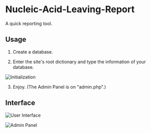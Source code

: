 # Nucleic-Acid-Leaving-Report
A quick reporting tool.

## Usage

1. Create a database.

2. Enter the site's root dictionary and type the information of your database.

![Initialization](https://user-images.githubusercontent.com/46953451/168054148-bbd9fe15-2f2d-4dcf-9669-a54dc2aa056d.png)

3. Enjoy. (The Admin Panel is on "admin.php".)

## Interface

![User Interface](https://user-images.githubusercontent.com/46953451/168052987-13e64608-d457-4ccb-8c87-4bd73643487b.png)

![Admin Panel](https://user-images.githubusercontent.com/46953451/168052822-eee15e02-d51d-4350-92d4-b5ed0397646d.png)
